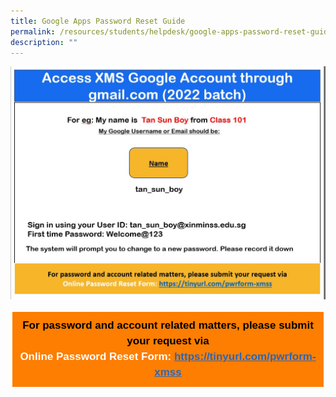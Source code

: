 ```yaml
---
title: Google Apps Password Reset Guide
permalink: /resources/students/helpdesk/google-apps-password-reset-guide/
description: ""
---
```


![](/images/Helpdesk/Google%20Account%20Login%20Guide.jpg)

<table class="ive_eobj_center ives_tab_kosong" style="margin: auto; outline: 0px; padding: 0px; border-collapse: collapse; clear: both; border: 1px solid transparent; table-layout: fixed; color: rgb(0, 0, 0); font-family: Helvetica, sans-serif; font-size: 17px; font-style: normal; font-variant-ligatures: normal; font-variant-caps: normal; font-weight: 400; letter-spacing: normal; orphans: 2; text-align: left; text-transform: none; white-space: normal; widows: 2; word-spacing: 0px; -webkit-text-stroke-width: 0px; background-color: rgb(255, 255, 255); text-decoration-thickness: initial; text-decoration-style: initial; text-decoration-color: initial;"><tbody style="margin: 0px; outline: 0px; padding: 0px;"><tr style="margin: 0px; outline: 0px; padding: 0px;"><td style="margin: 0px; outline: 0px; padding: 10px; vertical-align: top; background-color: rgb(253, 126, 0); border: 2px solid rgb(255, 255, 255);"><div style="margin: 0px; outline: 0px; padding: 0px; line-height: 24.99px; color: rgb(0, 0, 0); font-family: Helvetica, sans-serif; font-size: 17px; font-weight: 400; text-align: center;"><b style="margin: 0px; outline: 0px; padding: 0px;">For password and account related matters, please submit your request via</b></div><div style="margin: 0px; outline: 0px; padding: 0px; line-height: 24.99px; color: rgb(0, 0, 0); font-family: Helvetica, sans-serif; font-size: 17px; font-weight: 400; text-align: center;"><span style="margin: 0px; outline: 0px; padding: 0px; color: rgb(255, 255, 255);"><b style="margin: 0px; outline: 0px; padding: 0px;">Online Password Reset Form:</b></span><span>&nbsp;</span><a href="https://tinyurl.com/pwrform-xmss" target="_blank" style="margin: 0px; outline: 0px; padding: 0px; color: rgb(42, 103, 183); text-decoration: underline;"><b style="margin: 0px; outline: 0px; padding: 0px;">https://tinyurl.com/pwrform-xmss</b></a></div></td></tr></tbody></table>
